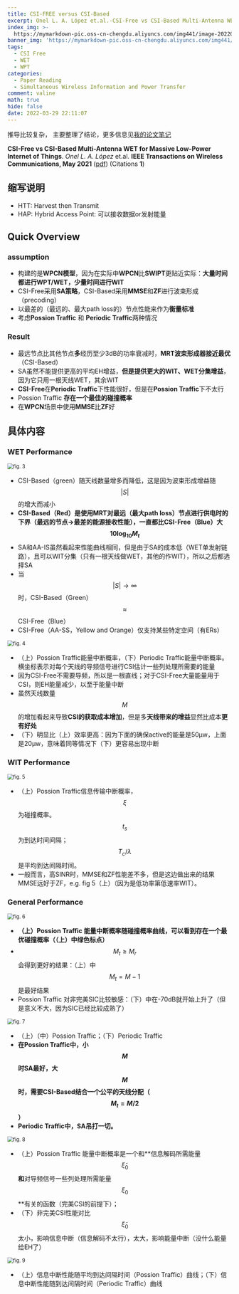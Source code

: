 ```yaml
---
title: CSI-FREE versus CSI-Based
excerpt: Onel L. A. López et.al.-CSI-Free vs CSI-Based Multi-Antenna WET for Massive Low-Power Internet of Things
index_img: >-
  https://mymarkdown-pic.oss-cn-chengdu.aliyuncs.com/img441/image-20220329221305200.png
banner_img: 'https://mymarkdown-pic.oss-cn-chengdu.aliyuncs.com/img441/1638523690670.jpg'
tags:
  - CSI Free
  - WET
  - WPT
categories:
  - Paper Reading
  - Simultaneous Wireless Information and Power Transfer
comment: valine
math: true
hide: false
date: 2022-03-29 22:11:07
---
```


推导比较复杂， 主要整理了结论，更多信息见[我的论文笔记](.\MyPaperNote.html)

**CSI-Free vs CSI-Based Multi-Antenna WET for Massive Low-Power Internet of Things**.  *Onel L. A. López* et.al.  **IEEE Transactions on Wireless Communications, May  2021**  ([pdf](https://ieeexplore.ieee.org/document/9316281))  (Citations **1**)

## 缩写说明

- HTT: Harvest then Transmit
- HAP: Hybrid Access Point: 可以接收数据or发射能量

## Quick Overview

### assumption

- 构建的是**WPCN模型**，因为在实际中**WPCN**比**SWIPT**更贴近实际：**大量时间都进行WPT/WET，少量时间进行WIT**
- CSI-Free采用**SA策略**，CSI-Based采用**MMSE**和**ZF**进行波束形成（precoding）
- 以最差的（最远的、最大path loss的）节点性能来作为**衡量标准**
- 考虑**Possion Traffic** 和 **Periodic Traffic**两种情况

### Result

- 最远节点比其他节点**多**经历至少3dB的功率衰减时，**MRT波束形成器接近最优**（CSI-Based）
- SA虽然不能提供更高的平均EH增益，**但是提供更大的WIT、WET分集增益**，因为它只用一根天线WET，其余WIT
- **CSI-Free**在**Periodic Traffic**下性能很好，但是在**Possion Traffic**下不太行
- Possion Traffic **存在一个最佳的碰撞概率**
- 在**WPCN**场景中使用**MMSE**比**ZF**好

## 具体内容

### WET Performance

<img src="https://mymarkdown-pic.oss-cn-chengdu.aliyuncs.com/img441/image-20220329211029929.png" alt="fig. 3" style="zoom: 80%;" />

- CSI-Based（green）随天线数量增多而降低，这是因为波束形成增益随$$|S|$$的增大而减小
- **CSI-Based（Red）是使用MRT对最远（最大path loss）节点进行供电时的下界（最远的节点->最差的能源接收性能），一直都比CSI-Free（Blue）大$$10\log_{10}M_t$$**
- SA和AA-IS虽然看起来性能曲线相同，但是由于SA的成本低（WET单发射链路），且可以WIT分集（只有一根天线做WET，其他的作WIT），所以之后都选择SA
- 当$$|S|\to \infty$$时，CSI-Based（Green）$$\approx$$ CSI-Free（Blue）
- CSI-Free（AA-SS，Yellow and Orange）仅支持某些特定空间（有ERs）



<img src="https://mymarkdown-pic.oss-cn-chengdu.aliyuncs.com/img441/image-20220329213211839.png" alt="fig. 4" style="zoom:80%;" />



- （上）Possion Traffic能量中断概率，（下）Periodic Traffic能量中断概率。横坐标表示对每个天线的导频信号进行CSI估计一些列处理所需要的能量
- 因为CSI-Free不需要导频，所以是一根直线；对于CSI-Free大量能量用于CSI，则EH能量减少，以至于能量中断
- 虽然天线数量$$M$$的增加看起来导致**CSI的获取成本增加**，但是多**天线带来的增益**显然比成本**更有好处**
- （下）明显比（上）效率更高：因为下面的确保active的能量是50μw，上面是20μw，意味着同等情况下（下）更容易出现中断

### WIT Performance

<img src="https://mymarkdown-pic.oss-cn-chengdu.aliyuncs.com/img441/image-20220329213539222.png" alt="fig. 5" style="zoom:80%;" />

- （上）Possion Traffic信息传输中断概率，$$\xi$$为碰撞概率。$$t_s$$为到达时间间隔；$$T_c/\lambda$$是平均到达间隔时间。
- 一般而言，高SINR时，MMSE和ZF性能差不多，但是这边做出来的结果MMSE远好于ZF，e.g. fig 5（上）（因为是低功率第低速率WIT）。

### General Performance

<img src="https://mymarkdown-pic.oss-cn-chengdu.aliyuncs.com/img441/image-20220329214330457.png" alt="fig. 6" style="zoom:80%;" />

- **（上）Possion Traffic 能量中断概率随碰撞概率曲线，可以看到存在一个最优碰撞概率（（上）中绿色标点）**
- $$M_t\geq M_r$$会得到更好的结果：（上）中$$M_t=M-1$$是最好结果
- Possion Traffic 对非完美SIC比较敏感：（下）中在-70dB就开始上升了（但是意义不大，因为SIC已经比较成熟了）

<img src="https://mymarkdown-pic.oss-cn-chengdu.aliyuncs.com/img441/image-20220329214856838.png" alt="fig. 7" style="zoom:80%;" />

- （上）（中）Possion Traffic；（下）Periodic Traffic
- **在Possion Traffic中，小$$M$$时SA最好，大$$M$$时，需要CSI-Based结合一个公平的天线分配（$$M_t=M/2$$）**
- **Periodic Traffic中，SA吊打一切。**

<img src="https://mymarkdown-pic.oss-cn-chengdu.aliyuncs.com/img441/image-20220329215404520.png" alt="fig. 8" style="zoom:80%;" />

- （上）Possion Traffic 能量中断概率是一个和**信息解码所需能量$$\tilde{\xi}_0$$**和**对导频信号一些列处理所需能量$$\xi_0$$**有关的函数（完美CSI的前提下）；
- （下）非完美CSI性能对比$$\tilde{\xi}_0$$太小，影响信息中断（信息解码不太行），太大，影响能量中断（没什么能量给EH了）

<img src="https://mymarkdown-pic.oss-cn-chengdu.aliyuncs.com/img441/image-20220329220615250.png" alt="fig. 9" style="zoom:80%;" />

- （上）信息中断性能随平均到达间隔时间（Possion Traffic）曲线；（下）信息中断性能随到达间隔时间（Periodic Traffic）曲线

